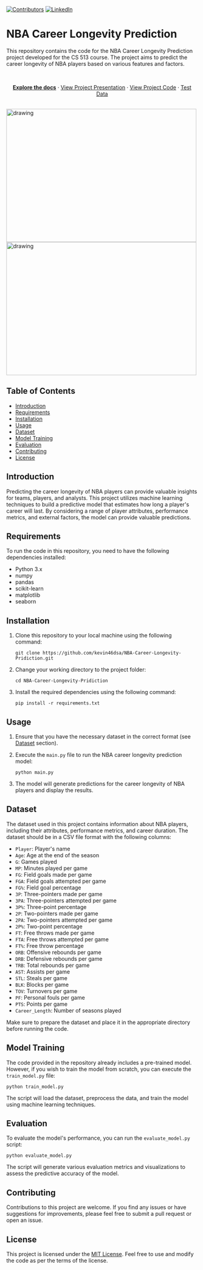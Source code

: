 <a name="readme-top"></a>

<!-- PROJECT SHIELDS -->
<!--
*** I'm using markdown "reference style" links for readability.
*** Reference links are enclosed in brackets [ ] instead of parentheses ( ).
*** See the bottom of this document for the declaration of the reference variables
*** for contributors-url, forks-url, etc. This is an optional, concise syntax you may use.
*** https://www.markdownguide.org/basic-syntax/#reference-style-links
-->
[![Contributors][contributors-shield]][contributors-url]
[![LinkedIn][linkedin-shield]][linkedin-url]

# NBA Career Longevity Prediction

This repository contains the code for the NBA Career Longevity Prediction project developed for the CS 513 course. The project aims to predict the career longevity of NBA players based on various features and factors.
<!-- PROJECT LOGO -->
<br />
<div align="center">
  <p align="center">
    <a href="https://github.com/kevin46dsa/NBA-Career-Longevity-Pridiction"><strong>Explore the docs</strong></a>
    ·
    <a href="https://github.com/kevin46dsa/NBA-Career-Longevity-Pridiction/blob/master/KDD%20Presentation.pptx.pdf">View Project Presentation</a>
     ·
    <a href="https://github.com/kevin46dsa/NBA-Career-Longevity-Pridiction/tree/master/CS%20513_Final_Project_Code">View Project Code</a>
     ·
    <a href="https://github.com/kevin46dsa/NBA-Career-Longevity-Pridiction/blob/master/CS%20513_Final_Project_Code/Test_data.csv">Test Data</a>
     <br/>
     <br/>
  </p>
</div>
<div class="image-container">
     <img src="https://github.com/kevin46dsa/NBA-Career-Longevity-Pridiction/assets/67777018/8527140e-1bfa-498e-9972-933a5b752225" alt="drawing" width="500" height="350"/>
     <img src="https://github.com/kevin46dsa/NBA-Career-Longevity-Pridiction/assets/67777018/139c3a3c-256a-402f-943d-146e57635157" alt="drawing" width="500" height="350"/>
    </div>



## Table of Contents

- [Introduction](#introduction)
- [Requirements](#requirements)
- [Installation](#installation)
- [Usage](#usage)
- [Dataset](#dataset)
- [Model Training](#model-training)
- [Evaluation](#evaluation)
- [Contributing](#contributing)
- [License](#license)

## Introduction

Predicting the career longevity of NBA players can provide valuable insights for teams, players, and analysts. This project utilizes machine learning techniques to build a predictive model that estimates how long a player's career will last. By considering a range of player attributes, performance metrics, and external factors, the model can provide valuable predictions.

## Requirements

To run the code in this repository, you need to have the following dependencies installed:

- Python 3.x
- numpy
- pandas
- scikit-learn
- matplotlib
- seaborn

## Installation

1. Clone this repository to your local machine using the following command:

   ```
   git clone https://github.com/kevin46dsa/NBA-Career-Longevity-Pridiction.git
   ```

2. Change your working directory to the project folder:

   ```
   cd NBA-Career-Longevity-Pridiction
   ```

3. Install the required dependencies using the following command:

   ```
   pip install -r requirements.txt
   ```

## Usage

1. Ensure that you have the necessary dataset in the correct format (see [Dataset](#dataset) section).

2. Execute the `main.py` file to run the NBA career longevity prediction model:

   ```
   python main.py
   ```

3. The model will generate predictions for the career longevity of NBA players and display the results.

## Dataset

The dataset used in this project contains information about NBA players, including their attributes, performance metrics, and career duration. The dataset should be in a CSV file format with the following columns:

- `Player`: Player's name
- `Age`: Age at the end of the season
- `G`: Games played
- `MP`: Minutes played per game
- `FG`: Field goals made per game
- `FGA`: Field goals attempted per game
- `FG%`: Field goal percentage
- `3P`: Three-pointers made per game
- `3PA`: Three-pointers attempted per game
- `3P%`: Three-point percentage
- `2P`: Two-pointers made per game
- `2PA`: Two-pointers attempted per game
- `2P%`: Two-point percentage
- `FT`: Free throws made per game
- `FTA`: Free throws attempted per game
- `FT%`: Free throw percentage
- `ORB`: Offensive rebounds per game
- `DRB`: Defensive rebounds per game
- `TRB`: Total rebounds per game
- `AST`: Assists per game
- `STL`: Steals per game
- `BLK`: Blocks per game
- `TOV`: Turnovers per game
- `PF`: Personal fouls per game
- `PTS`: Points per game
- `Career_Length`: Number of seasons played

Make sure to prepare the dataset and place it in the appropriate directory before running the code.

## Model Training

The code provided in the repository already includes a pre-trained model. However, if you wish to train the model from scratch, you can execute the `train_model.py` file:

```
python train_model.py
```

The script will load the dataset, preprocess the data, and train the model using machine learning techniques.

## Evaluation

To evaluate the model's performance, you can run the `evaluate_model.py` script:

```
python evaluate_model.py
```

The script will generate various evaluation metrics and visualizations to assess the predictive accuracy of the model.

## Contributing

Contributions to this project are welcome. If you find any issues or have suggestions for improvements, please feel free to submit a pull request or open an issue.

## License

This project is licensed under the [MIT License](LICENSE). Feel free to use and modify the code as per the terms of the license.

<!-- MARKDOWN LINKS & IMAGES -->
<!-- https://www.markdownguide.org/basic-syntax/#reference-style-links -->
[contributors-shield]: https://img.shields.io/github/contributors/kevin46dsa/NBA-Career-Longevity-Pridiction.svg?style=for-the-badge
[contributors-url]: https://github.com/kevin46dsa/NBA-Career-Longevity-Pridiction/graphs/contributors
[forks-shield]: https://img.shields.io/github/forks/othneildrew/Best-README-Template.svg?style=for-the-badge
[forks-url]: https://github.com/othneildrew/Best-README-Template/network/members
[stars-shield]: https://img.shields.io/github/stars/othneildrew/Best-README-Template.svg?style=for-the-badge
[stars-url]: https://github.com/othneildrew/Best-README-Template/stargazers
[issues-shield]: https://img.shields.io/github/issues/othneildrew/Best-README-Template.svg?style=for-the-badge
[issues-url]: https://github.com/othneildrew/Best-README-Template/issues
[license-shield]: https://img.shields.io/github/license/othneildrew/Best-README-Template.svg?style=for-the-badge
[license-url]: https://github.com/othneildrew/Best-README-Template/blob/master/LICENSE.txt
[linkedin-shield]: https://img.shields.io/badge/-LinkedIn-black.svg?style=for-the-badge&logo=linkedin&colorB=555
[linkedin-url]: https://www.linkedin.com/in/kevindsa2017
[product-screenshot]: images/screenshot.png
[Next.js]: https://img.shields.io/badge/next.js-000000?style=for-the-badge&logo=nextdotjs&logoColor=white
[Next-url]: https://nextjs.org/
[React.js]: https://img.shields.io/badge/React-20232A?style=for-the-badge&logo=react&logoColor=61DAFB
[React-url]: https://reactjs.org/
[Vue.js]: https://img.shields.io/badge/Vue.js-35495E?style=for-the-badge&logo=vuedotjs&logoColor=4FC08D
[Vue-url]: https://vuejs.org/
[Angular.io]: https://img.shields.io/badge/Angular-DD0031?style=for-the-badge&logo=angular&logoColor=white
[Angular-url]: https://angular.io/
[Svelte.dev]: https://img.shields.io/badge/Svelte-4A4A55?style=for-the-badge&logo=svelte&logoColor=FF3E00
[Svelte-url]: https://svelte.dev/
[Laravel.com]: https://img.shields.io/badge/Laravel-FF2D20?style=for-the-badge&logo=laravel&logoColor=white
[Laravel-url]: https://laravel.com
[Bootstrap.com]: https://img.shields.io/badge/Bootstrap-563D7C?style=for-the-badge&logo=bootstrap&logoColor=white
[Bootstrap-url]: https://getbootstrap.com
[JQuery.com]: https://img.shields.io/badge/jQuery-0769AD?style=for-the-badge&logo=jquery&logoColor=white
[JQuery-url]: https://jquery.com 
